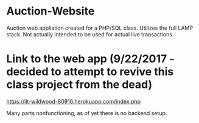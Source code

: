 # Auction-Website
Auction web appliation created for a PHP/SQL class. Utilizes the full LAMP stack. Not actually intended to be used for actual live transactions.
# Link to the web app (9/22/2017 - decided to attempt to revive this class project from the dead)
https://lit-wildwood-80916.herokuapp.com/index.php

Many parts nonfunctioning, as of yet there is no backend setup.
